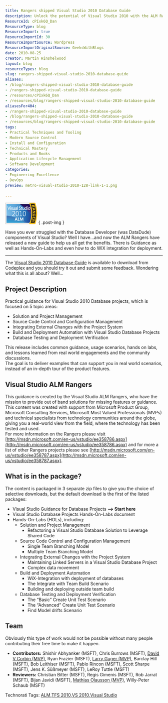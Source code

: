 ```yaml
---
title: Rangers shipped Visual Studio 2010 Database Guide
description: Unlock the potential of Visual Studio 2010 with the ALM Rangers' Database Guide, featuring hands-on labs and practical tips for real-world projects.
ResourceId: cPIxk6Q_Dan
ResourceType: blog
ResourceImport: true
ResourceImportId: 30
ResourceImportSource: Wordpress
ResourceImportOriginalSource: GeeksWithBlogs
date: 2010-08-25
creator: Martin Hinshelwood
layout: blog
resourceTypes: blog
slug: rangers-shipped-visual-studio-2010-database-guide
aliases:
- /blog/rangers-shipped-visual-studio-2010-database-guide
- /rangers-shipped-visual-studio-2010-database-guide
- /resources/cPIxk6Q_Dan
- /resources/blog/rangers-shipped-visual-studio-2010-database-guide
aliasesFor404:
- /rangers-shipped-visual-studio-2010-database-guide
- /blog/rangers-shipped-visual-studio-2010-database-guide
- /resources/blog/rangers-shipped-visual-studio-2010-database-guide
tags:
- Practical Techniques and Tooling
- Modern Source Control
- Install and Configuration
- Technical Mastery
- Products and Books
- Application Lifecycle Management
- Software Development
categories:
- Engineering Excellence
- DevOps
preview: metro-visual-studio-2010-128-link-1-1.png

---
```

**![vs2010almRanger](images/RangersshippedVisualStudio2010DatabaseGu_C070-vs2010almRanger_-2-2.png)**
{ .post-img }

Have you ever struggled with the Database Developer (was DataDude) components of Visual Studio? Well I have…and now the ALM Rangers have released a new guide to help us all get the benefits. There is Guidance as well as Hands-On-Labs and even how to do WIX integration for deployment.

---

The [Visual Studio 2010 Database Guide](http://vsdatabaseguide.codeplex.com/) is available to download from Codeplex and you should try it out and submit some feedback. Wondering what this is all about? Well…

## Project Description

Practical guidance for Visual Studio 2010 Database projects, which is focused on 5 topic areas:

- Solution and Project Management
- Source Code Control and Configuration Management
- Integrating External Changes with the Project System
- Build and Deployment Automation with Visual Studio Database Projects
- Database Testing and Deployment Verification

This release includes common guidance, usage scenarios, hands on labs, and lessons learned from real world engagements and the community discussions.  
The goal is to deliver examples that can support you in real world scenarios, instead of an in-depth tour of the product features.

## Visual Studio ALM Rangers

This guidance is created by the Visual Studio ALM Rangers, who have the mission to provide out of band solutions for missing features or guidance. This content was created with support from Microsoft Product Group, Microsoft Consulting Services, Microsoft Most Valued Professionals (MVPs) and technical specialists from technology communities around the globe, giving you a real-world view from the field, where the technology has been tested and used.  
For more information on the Rangers please visit [http://msdn.microsoft.com/en-us/vstudio/ee358786.aspx](http://msdn.microsoft.com/en-us/vstudio/ee358786.aspx) and for more a list of other Rangers projects please see [http://msdn.microsoft.com/en-us/vstudio/ee358787.aspx](http://msdn.microsoft.com/en-us/vstudio/ee358787.aspx).

## What is in the package?

The content is packaged in 3 separate zip files to give you the choice of selective downloads, but the default download is the first of the listed packages:

- Visual Studio Guidance for Database Projects **\--> Start here**
- Visual Studio Database Projects Hands-On-Labs document
- Hands-On-Labs (HOLs), including:
  - Solution and Project Management
    - Refactoring a Visual Studio Database Solution to Leverage Shared Code
  - Source Code Control and Configuration Management
    - Single Team Branching Model
    - Multiple Team Branching Model
  - Integrating External Changes with the Project System
    - Maintaining Linked Servers in a Visual Studio Database Project
    - Complex data movement
  - Build and Deployment Automation
    - WiX-Integration with deployment of databases
    - The Integrate with Team Build Scenario
    - Building and deploying outside team build
  - Database Testing and Deployment Verification
    - The “Basic” Create Unit Test Scenario
    - The “Advanced” Create Unit Test Scenario
    - Find Model drifts Scenario

## Team

Obviously this type of work would not be possible without many people contributing their free time to make it happen.

- **Contributors:** Shishir Abhyanker (MSFT), Chris Burrows (MSFT), [David V Corbin (MVP)](http://blogs.msdn.com/b/willy-peter_schaub/archive/2010/08/21/www.dynconcepts.com), Ryan Frazier (MSFT), [Larry Guger (MVP)](http://continuouslyintegrating.blogspot.com/), Barclay Hill (MSFT), Bob Leithiser (MSFT), Pablo Rincon (MSFT), Scott Sharpe (MSFT), Jens K. Süßmeyer (MSFT), LeRoy Tuttle (MSFT)
- **Reviewers:** Christian Bitter (MSFT), Regis Gimenis (MSFT), Rob Jarrat (MSFT), Bijan Javidi (MSFT), [Mathias Olausson (MVP)](http://msmvps.com/blogs/molausson/), Willy-Peter Schaub (MSFT)

Technorati Tags: [ALM](http://technorati.com/tags/ALM),[TFS 2010](http://technorati.com/tags/TFS+2010),[VS 2010](http://technorati.com/tags/VS+2010),[Visual Studio](http://technorati.com/tags/Visual+Studio)
